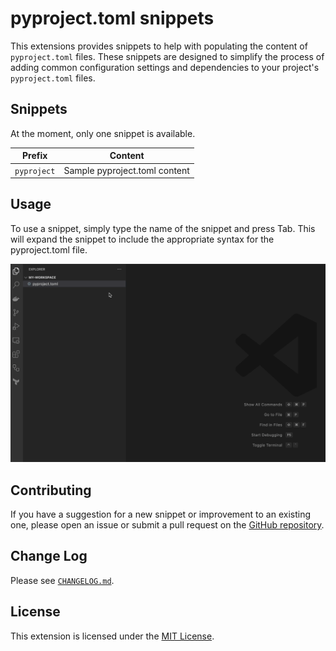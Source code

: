 # pyproject.toml snippets

This extensions provides snippets to help with populating the content of
`pyproject.toml` files. These snippets are designed to simplify the process
of adding common configuration settings and dependencies to your project's
`pyproject.toml` files.

## Snippets

At the moment, only one snippet is available.

| Prefix      | Content                       |
|-------------|-------------------------------|
| `pyproject` | Sample pyproject.toml content |

## Usage

To use a snippet, simply type the name of the snippet and press Tab.
This will expand the snippet to include the appropriate syntax for the
pyproject.toml file.

![Usage](images/usage.gif)

## Contributing

If you have a suggestion for a new snippet or improvement to an existing one,
please open an issue or submit a pull request on the [GitHub repository](https://github.com/kamilturek/pyproject-toml-snippets).

## Change Log

Please see [`CHANGELOG.md`](./CHANGELOG.md).

## License

This extension is licensed under the [MIT License](./LICENSE.md).
